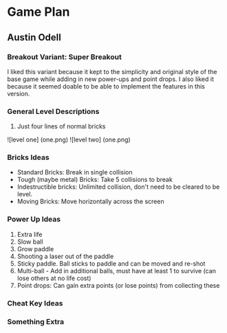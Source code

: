 # Game Plan
## Austin Odell


### Breakout Variant: Super Breakout
I liked this variant because it kept to the simplicity and original style of the base game while adding in new power-ups and point drops. I also liked it because it seemed doable to be able to implement the features in this version. 

### General Level Descriptions
1. Just four lines of normal bricks
 
![level one] (one.png)
![level two] (one.png)




### Bricks Ideas
- Standard Bricks: Break in single collision
- Tough (maybe metal) Bricks: Take 5 collisions to break
- Indestructible bricks: Unlimited collision, don't need to be cleared to be level.
- Moving Bricks: Move horizontally across the screen 

### Power Up Ideas
1. Extra life
2. Slow ball
3. Grow paddle 
4. Shooting a laser out of the paddle
5. Sticky paddle. Ball sticks to paddle and can be moved and re-shot
6. Multi-ball - Add in additional balls, must have at least 1 to survive (can lose others at no life cost)
7. Point drops: Can gain extra points (or lose points) from collecting these


### Cheat Key Ideas

### Something Extra
